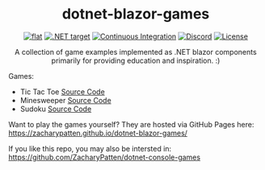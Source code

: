 <h1 align="center">
	dotnet-blazor-games
</h1>

<p align="center">
	<a href="https://github.com/ZacharyPatten/dotnet-blazor-games" alt="GitHub repo"><img alt="flat" src="https://img.shields.io/badge/github-repo-black?logo=github&amp;style=flat"></a>
	<a href="https://dotnet.microsoft.com/download" alt=".NET target"><img alt=".NET target" src="https://img.shields.io/badge/dynamic/xml?color=512bd4&label=target&query=%2F%2FTargetFramework%5B1%5D&url=https%3A%2F%2Fraw.githubusercontent.com%2FZacharyPatten%2Fdotnet-blazor-games%2Fmaster%2Fdotnet-blazor-games%2Fdotnet-blazor-games.csproj&logo=.net" title="Go To .NET Download"></a>
	<a href="https://github.com/ZacharyPatten/dotnet-blazor-games/actions" alt="Continuous Integration"><img src="https://github.com/ZacharyPatten/dotnet-blazor-games/workflows/Continuous%20Integration/badge.svg" title="Go To Action" alt="Continuous Integration"></a>
	<a href="https://discord.gg/4XbQbwF" alt="Discord"><img src="https://img.shields.io/discord/557244925712924684?logo=discord&logoColor=ffffff&color=7389D8" title="Go To Discord Server" alt="Discord"/></a>
	<a href="https://github.com/ZacharyPatten/dotnet-blazor-games/blob/master/LICENSE" alt="License"><img src="https://img.shields.io/badge/license-MIT-green.svg" title="Go To License" alt="License"/></a>
</p>

<p align="center">
	A collection of game examples implemented as .NET blazor components primarily for providing education and inspiration. :)
</p>

Games:

- Tic Tac Toe [Source Code](https://github.com/ZacharyPatten/dotnet-blazor-games/blob/master/dotnet-blazor-games/Pages/Tic_Tac_Toe.razor)
- Minesweeper [Source Code](https://github.com/ZacharyPatten/dotnet-blazor-games/blob/master/dotnet-blazor-games/Pages/Minesweeper.razor)
- Sudoku [Source Code](https://github.com/ZacharyPatten/dotnet-blazor-games/blob/master/dotnet-blazor-games/Pages/Sudoku.razor)

Want to play the games yourself? They are hosted via GitHub Pages here:<br>https://zacharypatten.github.io/dotnet-blazor-games/

If you like this repo, you may also be intersted in:<br>https://github.com/ZacharyPatten/dotnet-console-games
